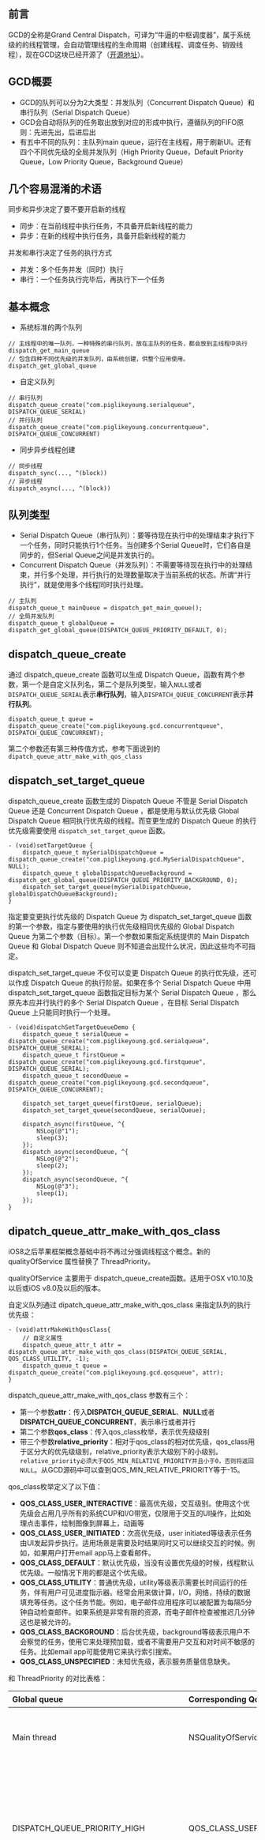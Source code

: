 
## 前言
GCD的全称是Grand Central Dispatch，可译为“牛逼的中枢调度器”，属于系统级的的线程管理，会自动管理线程的生命周期（创建线程、调度任务、销毁线程），现在GCD这块已经开源了（[开源地址](http://libdispatch.macosforge.org)）。

## GCD概要
* GCD的队列可以分为2大类型：并发队列（Concurrent Dispatch Queue）和串行队列（Serial Dispatch Queue）
* GCD会自动将队列的任务取出放到对应的形成中执行，遵循队列的FIFO原则：先进先出，后进后出
* 有五中不同的队列：主队列main queue，运行在主线程，用于刷新UI。还有四个不同优先级的全局并发队列（High Priority Queue，Default Priority Queue，Low Priority Queue，Background Queue）

## 几个容易混淆的术语

同步和异步决定了要不要开启新的线程

* 同步：在当前线程中执行任务，不具备开启新线程的能力
* 异步：在新的线程中执行任务，具备开启新线程的能力

并发和串行决定了任务的执行方式

* 并发：多个任务并发（同时）执行
* 串行：一个任务执行完毕后，再执行下一个任务

## 基本概念

* 系统标准的两个队列

```objc
// 主线程中的唯一队列，一种特殊的串行队列，放在主队列的任务，都会放到主线程中执行
dispatch_get_main_queue
// 包含四种不同优先级的并发队列，由系统创建，供整个应用使用。
dispatch_get_global_queue
```

* 自定义队列

```objc
// 串行队列
dispatch_queue_create("com.piglikeyoung.serialqueue", DISPATCH_QUEUE_SERIAL)
// 并行队列
dispatch_queue_create("com.piglikeyoung.concurrentqueue", DISPATCH_QUEUE_CONCURRENT)
```

* 同步异步线程创建

```objc
// 同步线程
dispatch_sync(..., ^(block))
// 异步线程
dispatch_async(..., ^(block))
```

## 队列类型

* Serial Dispatch Queue（串行队列）：要等待现在执行中的处理结束才执行下一个任务，同时只能执行1个任务。当创建多个Serial Queue时，它们各自是同步的，但Serial Queue之间是并发执行的。
* Concurrent Dispatch Queue（并发队列）：不需要等待现在执行中的处理结束，并行多个处理，并行执行的处理数量取决于当前系统的状态。所谓“并行执行”，就是使用多个线程同时执行处理。


```objc
// 主队列
dispatch_queue_t mainQueue = dispatch_get_main_queue();
// 全局并发队列
dispatch_queue_t globalQueue = dispatch_get_global_queue(DISPATCH_QUEUE_PRIORITY_DEFAULT, 0); 
```

## dispatch_queue_create
通过 dispatch_queue_create 函数可以生成 Dispatch Queue，函数有两个参数，第一个是自定义队列名，第二个是队列类型，输入`NULL`或者`DISPATCH_QUEUE_SERIAL`表示**串行队列**，输入`DISPATCH_QUEUE_CONCURRENT`表示**并行队列**。

```objc
dispatch_queue_t queue = dispatch_queue_create("com.piglikeyoung.gcd.concurrentqueue", DISPATCH_QUEUE_CONCURRENT);
```

第二个参数还有第三种传值方式，参考下面说到的`dipatch_queue_attr_make_with_qos_class`

## dispatch_set_target_queue
dispatch_queue_create 函数生成的 Dispatch Queue 不管是 Serial Dispatch Queue 还是 Concurrent Dispatch Queue ，都是使用与默认优先级 Global Dispatch Queue 相同执行优先级的线程。而变更生成的 Dispatch Queue 的执行优先级需要使用 `dispatch_set_target_queue` 函数。

```objc
- (void)setTargetQueue {
    dispatch_queue_t mySerialDispatchQueue = dispatch_queue_create("com.piglikeyoung.gcd.MySerialDispatchQueue", NULL);
    dispatch_queue_t globalDispatchQueueBackground = dispatch_get_global_queue(DISPATCH_QUEUE_PRIORITY_BACKGROUND, 0);
    dispatch_set_target_queue(mySerialDispatchQueue, globalDispatchQueueBackground);
}
```

指定要变更执行优先级的 Dispatch Queue 为 dispatch_set_target_queue 函数的第一个参数，指定与要使用的执行优先级相同优先级的 Global Dispatch Queue 为第二个参数（目标）。第一个参数如果指定系统提供的 Main Dispatch Queue 和 Global Dispatch Queue 则不知道会出现什么状况，因此这些均不可指定。


dispatch_set_target_queue 不仅可以变更 Dispatch Queue 的执行优先级，还可以作成 Dispatch Queue 的执行阶层。如果在多个 Serial Dispatch Queue 中用 dispatch_set_target_queue 函数指定目标为某个 Serial Dispatch Queue ，那么原先本应并行执行的多个 Serial Dispatch Queue ，在目标 Serial Dispatch Queue 上只能同时执行一个处理。

```objc
- (void)dispatchSetTargetQueueDemo {
    dispatch_queue_t serialQueue = dispatch_queue_create("com.piglikeyoung.gcd.serialqueue", DISPATCH_QUEUE_SERIAL);
    dispatch_queue_t firstQueue = dispatch_queue_create("com.piglikeyoung.gcd.firstqueue", DISPATCH_QUEUE_SERIAL);
    dispatch_queue_t secondQueue = dispatch_queue_create("com.piglikeyoung.gcd.secondqueue", DISPATCH_QUEUE_CONCURRENT);
    
    dispatch_set_target_queue(firstQueue, serialQueue);
    dispatch_set_target_queue(secondQueue, serialQueue);
    
    dispatch_async(firstQueue, ^{
        NSLog(@"1");
        sleep(3);
    });
    dispatch_async(secondQueue, ^{
        NSLog(@"2");
        sleep(2);
    });
    dispatch_async(secondQueue, ^{
        NSLog(@"3");
        sleep(1);
    });
}
```

## dipatch_queue_attr_make_with_qos_class
iOS8之后苹果框架概念基础中将不再过分强调线程这个概念。新的 qualityOfService 属性替换了 ThreadPriority。

qualityOfService 主要用于 dispatch_queue_create函数。适用于OSX v10.10及以后或iOS v8.0及以后的版本。

自定义队列通过 dipatch_queue_attr_make_with_qos_class 来指定队列的执行优先级：

```objc
- (void)attrMakeWithQosClass{
	// 自定义属性
	dispatch_queue_attr_t attr = dispatch_queue_attr_make_with_qos_class(DISPATCH_QUEUE_SERIAL, QOS_CLASS_UTILITY, -1);
	dispatch_queue_t queue = dispatch_queue_create("com.piglikeyoung.gcd.qosqueue", attr);
}
```

dispatch_queue_attr_make_with_qos_class 参数有三个：

* 第一个参数**attr**：传入**DISPATCH_QUEUE_SERIAL**、**NULL**或者**DISPATCH_QUEUE_CONCURRENT**，表示串行或者并行
* 第二个参数**qos_class**：传入qos_class枚举，表示优先级级别
* 带三个参数**relative_priority**：相对于qos_class的相对优先级，qos_class用于区分大的优先级级别，relative_priority表示大级别下的小级别。`relative_priority必须大于QOS_MIN_RELATIVE_PRIORITY并且小于0，否则将返回NULL`。从GCD源码中可以查到QOS_MIN_RELATIVE_PRIORITY等于-15。

qos_class枚举定义了以下值：

* **QOS_CLASS_USER_INTERACTIVE**：最高优先级，交互级别。使用这个优先级会占用几乎所有的系统CUP和I/O带宽，仅限用于交互的UI操作，比如处理点击事件，绘制图像到屏幕上，动画等
* **QOS_CLASS_USER_INITIATED**：次高优先级，user initiated等级表示任务由UI发起异步执行。适用场景是需要及时结果同时又可以继续交互的时候。例如，如果用户打开email app马上查看邮件。
* **QOS_CLASS_DEFAULT**：默认优先级，当没有设置优先级的时候，线程默认优先级。一般情况下用的都是这个优先级。
* **QOS_CLASS_UTILITY**：普通优先级，utility等级表示需要长时间运行的任务，伴有用户可见进度指示器。经常会用来做计算，I/O，网络，持续的数据填充等任务。这个任务节能。例如，电子邮件应用程序可以被配置为每隔5分钟自动检查邮件。如果系统是非常有限的资源，而电子邮件检查被推迟几分钟这也是被允许的。
* **QOS_CLASS_BACKGROUND**：后台优先级，background等级表示用户不会察觉的任务，使用它来处理预加载，或者不需要用户交互和对时间不敏感的任务。比如email app可能使用它来执行索引搜索。
* **QOS_CLASS_UNSPECIFIED**：未知优先级，表示服务质量信息缺失。

和 ThreadPriority 的对比表格：

| Global queue | Corresponding QoS class | 说明 |
| :------------ | :--------------- | :----- |
| Main thread | NSQualityOfServiceUserInteractive | UI相关，交互等 |
| DISPATCH_QUEUE_PRIORITY_HIGH | QOS_CLASS_USER_INITIATED | 用于执行类似初始化等需要立即返回的事件 |
| DISPATCH_QUEUE_PRIORITY_DEFAULT | QOS_CLASS_DEFAULT | 当没有设置优先级的时候，线程默认优先级。一般情况下用的都是这个优先级 |
| DISPATCH_QUEUE_PRIORITY_LOW | QOS_CLASS_UTILITY | 主要用于不需要立即返回的任务，花费时间稍多比如下载，需要几秒或几分钟的 |
| DISPATCH_QUEUE_PRIORITY_BACKGROUND | QOS_CLASS_BACKGROUND | 用于用户几乎不感知的任务，在后台的操作可能需要好几分钟甚至几小时的 |


```objc
// 两种使用方式等价
dispatch_async(dispatch_get_global_queue(QOS_CLASS_DEFAULT, 0), ^{
   // do Something
});
    
dispatch_async(dispatch_get_global_queue(DISPATCH_QUEUE_PRIORITY_DEFAULT, 0), ^{
   // do Something
});
```

## 参考资料
* [官方文档](https://developer.apple.com/reference/dispatch)
* Objective-C 高级编程 iOS与OS X多线程和内存管理
* [细说GCD（Grand Central Dispatch）如何用](https://github.com/ming1016/study/wiki/%E7%BB%86%E8%AF%B4GCD%EF%BC%88Grand-Central-Dispatch%EF%BC%89%E5%A6%82%E4%BD%95%E7%94%A8)
* [那些开发者应该知道但又略显模糊的iOS 8 API](http://www.cocoachina.com/ios/20140630/8984.html)
* [小笨狼漫谈多线程：GCD(一)](http://www.jianshu.com/users/1f93e3b1f3da/latest_articles)











